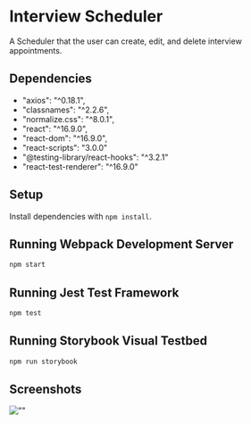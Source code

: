 # Interview Scheduler
A Scheduler that the user can create, edit, and delete interview appointments.

## Dependencies
- "axios": "^0.18.1",
- "classnames": "^2.2.6",
- "normalize.css": "^8.0.1",
- "react": "^16.9.0",
- "react-dom": "^16.9.0",
- "react-scripts": "3.0.0"
- "@testing-library/react-hooks": "^3.2.1"
- "react-test-renderer": "^16.9.0"

## Setup

Install dependencies with `npm install`.

## Running Webpack Development Server

```sh
npm start
```

## Running Jest Test Framework

```sh
npm test
```

## Running Storybook Visual Testbed

```sh
npm run storybook
```

## Screenshots
![""]()